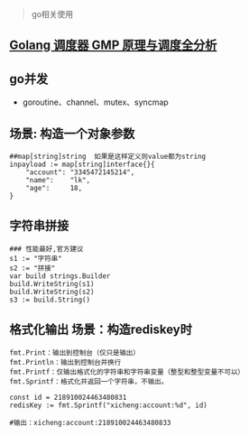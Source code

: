 > go相关使用
## [Golang 调度器 GMP 原理与调度全分析](https://learnku.com/articles/41728)
## go并发
* goroutine、channel、mutex、syncmap

## 场景: 构造一个对象参数
```
##map[string]string  如果是这样定义则value都为string
inpayload := map[string]interface{}{
    "account": "3345472145214",
    "name":    "lk",
    "age":     18,
}

```

## 字符串拼接
```
### 性能最好,官方建议
s1 := "字符串"
s2 := "拼接"
var build strings.Builder
build.WriteString(s1)
build.WriteString(s2)
s3 := build.String()
```



## 格式化输出 场景：构造rediskey时
```
fmt.Print：输出到控制台（仅只是输出）
fmt.Println：输出到控制台并换行
fmt.Printf：仅输出格式化的字符串和字符串变量（整型和整型变量不可以）
fmt.Sprintf：格式化并返回一个字符串，不输出。
```
```
const id = 218910024463480831
redisKey := fmt.Sprintf("xicheng:account:%d", id)

#输出：xicheng:account:218910024463480833

```